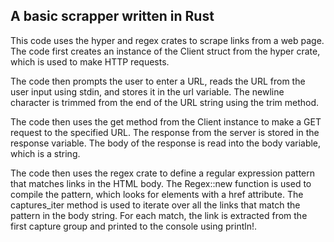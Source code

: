 ## A basic scrapper written in Rust

This code uses the hyper and regex crates to scrape links from a web page. The code first creates an instance of the Client struct from the hyper crate, which is used to make HTTP requests.

The code then prompts the user to enter a URL, reads the URL from the user input using stdin, and stores it in the url variable. The newline character is trimmed from the end of the URL string using the trim method.

The code then uses the get method from the Client instance to make a GET request to the specified URL. The response from the server is stored in the response variable. The body of the response is read into the body variable, which is a string.

The code then uses the regex crate to define a regular expression pattern that matches links in the HTML body. The Regex::new function is used to compile the pattern, which looks for <a> elements with a href attribute. The captures_iter method is used to iterate over all the links that match the pattern in the body string. For each match, the link is extracted from the first capture group and printed to the console using println!.

